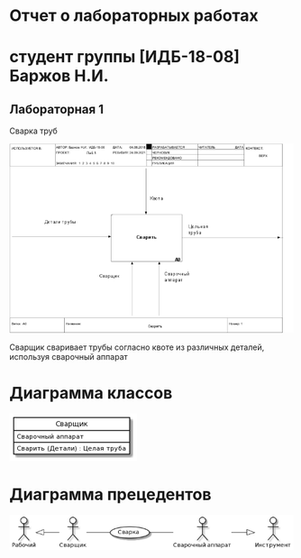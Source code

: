 # Отчет о лабораторных работах
# студент группы [ИДБ-18-08] Баржов Н.И.

## Лабораторная 1

Сварка труб

![none](https://github.com/Colesnick/NikolayBarzhov.github.io/blob/main/01_A0.png)

Сварщик сваривает трубы согласно квоте из различных деталей, используя сварочный аппарат

# Диаграмма классов

![none](https://github.com/Colesnick/NikolayBarzhov.github.io/blob/main/Lab1/l1p2.png)

# Диаграмма прецедентов

![none](https://github.com/Colesnick/NikolayBarzhov.github.io/blob/main/Lab1/lr1p3.png)
